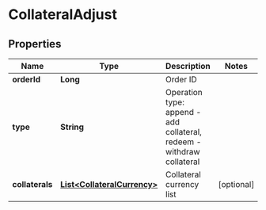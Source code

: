 
# CollateralAdjust

## Properties

Name | Type | Description | Notes
------------ | ------------- | ------------- | -------------
**orderId** | **Long** | Order ID | 
**type** | **String** | Operation type: append - add collateral, redeem - withdraw collateral | 
**collaterals** | [**List&lt;CollateralCurrency&gt;**](CollateralCurrency.md) | Collateral currency list |  [optional]

